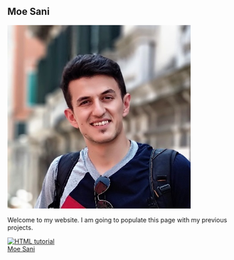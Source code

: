 ## Moe Sani
![Alt text](moe.jpg?raw=true "Moe Sani")

Welcome to my website. I am going to populate this page with my previous projects.


<a href="www.linkedin.com/in/moe-sani">
  <img src="https://img.shields.io/badge/LinkedIn-0077B5?style=for-the-badge&logo=linkedin&logoColor=white" alt="HTML tutorial" style="width:42px;height:42px;">
</a>

<script src="https://platform.linkedin.com/badges/js/profile.js" async defer type="text/javascript"></script>

<div class="badge-base LI-profile-badge" data-locale="en_US" data-size="large" data-theme="light" data-type="HORIZONTAL" data-vanity="moe-sani" data-version="v1"><a class="badge-base__link LI-simple-link" href="https://uk.linkedin.com/in/moe-sani?trk=profile-badge">Moe Sani</a></div>
